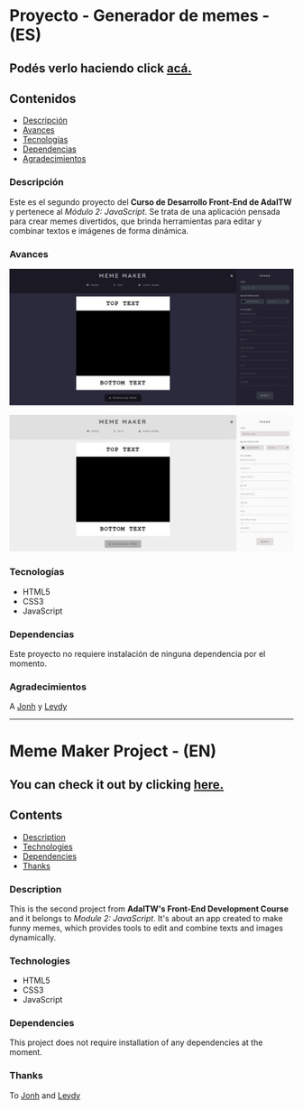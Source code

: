 # Proyecto - Generador de memes - (ES)

## Podés verlo haciendo click [acá.](https://lucilaguajardo.github.io/meme-maker-project/)

## Contenidos

* [Descripción](#descripción)
* [Avances](#avances)
* [Tecnologías](#tecnologías)
* [Dependencias](#dependencias)
* [Agradecimientos](#agradecimientos)

### Descripción

Este es el segundo proyecto del **Curso de Desarrollo Front-End de AdaITW** y pertenece al *Módulo 2: JavaScript*. Se trata de una aplicación pensada para crear memes divertidos, que brinda herramientas para editar y combinar textos e imágenes de forma dinámica.

### Avances

![Image](./img/preview-dark-mode.png)

![Image](./img/preview-light-mode.png)

### Tecnologías

* HTML5
* CSS3
* JavaScript

### Dependencias

Este proyecto no requiere instalación de ninguna dependencia por el momento.

### Agradecimientos

A [Jonh](https://github.com/Jonhks) y [Leydy](https://github.com/leydyk93)

---



# Meme Maker Project - (EN)

## You can check it out by clicking [here.](https://lucilaguajardo.github.io/meme-maker-project/)

## Contents

* [Description](#description)
* [Technologies](#technologies)
* [Dependencies](#dependencies)
* [Thanks](#thanks)

### Description

This is the second project from **AdaITW's Front-End Development Course** and it belongs to *Module 2: JavaScript*. It's about an app created to make funny memes, which provides tools to edit and combine texts and images dynamically.

### Technologies

* HTML5
* CSS3
* JavaScript

### Dependencies

This project does not require installation of any dependencies at the moment.

### Thanks

To [Jonh](https://github.com/Jonhks) and [Leydy](https://github.com/leydyk93)